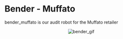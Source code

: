 # Bender - Muffato
bender_muffato is our audit robot for the Muffato retailer

<center><img alt="bender_gif" src="https://thumbs.gfycat.com/AdorableHarmoniousCowrie-size_restricted.gif"></center>